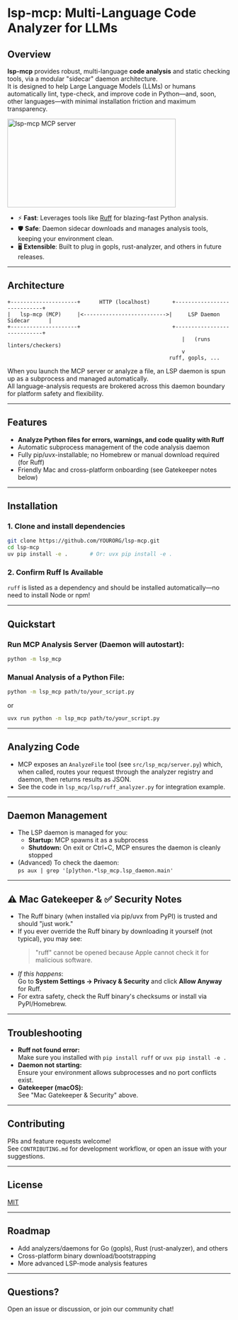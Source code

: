 # lsp-mcp: Multi-Language Code Analyzer for LLMs

## Overview

**lsp-mcp** provides robust, multi-language **code analysis** and static checking tools, via a modular "sidecar" daemon architecture.  
It is designed to help Large Language Models (LLMs) or humans automatically lint, type-check, and improve code in Python—and, soon, other languages—with minimal installation friction and maximum transparency.

<a href="https://glama.ai/mcp/servers/@flothjl/lsp-mcp">
  <img width="380" height="200" src="https://glama.ai/mcp/servers/@flothjl/lsp-mcp/badge" alt="lsp-mcp MCP server" />
</a>

- ⚡ **Fast**: Leverages tools like [Ruff](https://github.com/astral-sh/ruff) for blazing-fast Python analysis.
- 🛡️ **Safe**: Daemon sidecar downloads and manages analysis tools, keeping your environment clean.
- 🖥️ **Extensible**: Built to plug in gopls, rust-analyzer, and others in future releases.

---

## Architecture

```text
+---------------------+      HTTP (localhost)       +----------------------------+
|   lsp-mcp (MCP)     |<-------------------------->|     LSP Daemon Sidecar      |
+---------------------+                             +----------------------------+
                                                       |   (runs linters/checkers)
                                                       v
                                                   ruff, gopls, ...
```

When you launch the MCP server or analyze a file, an LSP daemon is spun up as a subprocess and managed automatically.  
All language-analysis requests are brokered across this daemon boundary for platform safety and flexibility.

---

## Features

- **Analyze Python files for errors, warnings, and code quality with Ruff**
- Automatic subprocess management of the code analysis daemon
- Fully pip/uvx-installable; no Homebrew or manual download required (for Ruff)
- Friendly Mac and cross-platform onboarding (see Gatekeeper notes below)

---

## Installation

### 1. Clone and install dependencies

```bash
git clone https://github.com/YOURORG/lsp-mcp.git
cd lsp-mcp
uv pip install -e .       # Or: uvx pip install -e .
```

### 2. Confirm Ruff Is Available

`ruff` is listed as a dependency and should be installed automatically—no need to install Node or npm!

---

## Quickstart

### **Run MCP Analysis Server (Daemon will autostart):**

```bash
python -m lsp_mcp
```

### **Manual Analysis of a Python File:**

```bash
python -m lsp_mcp path/to/your_script.py
```
or
```bash
uvx run python -m lsp_mcp path/to/your_script.py
```

---

## Analyzing Code

- MCP exposes an `AnalyzeFile` tool (see `src/lsp_mcp/server.py`) which, when called, routes your request through the analyzer registry and daemon, then returns results as JSON.
- See the code in `lsp_mcp/lsp/ruff_analyzer.py` for integration example.

---

## Daemon Management

- The LSP daemon is managed for you:
    - **Startup:** MCP spawns it as a subprocess
    - **Shutdown:** On exit or Ctrl+C, MCP ensures the daemon is cleanly stopped
- (Advanced) To check the daemon:  
  `ps aux | grep '[p]ython.*lsp_mcp.lsp_daemon.main'`

---

## ⚠️ Mac Gatekeeper & ✅ Security Notes

- The Ruff binary (when installed via pip/uvx from PyPI) is trusted and should "just work."
- If you ever override the Ruff binary by downloading it yourself (not typical), you may see:
    > "ruff" cannot be opened because Apple cannot check it for malicious software.
- _If this happens_:  
    Go to **System Settings → Privacy & Security** and click **Allow Anyway** for Ruff.
- For extra safety, check the Ruff binary's checksums or install via PyPI/Homebrew.

---

## Troubleshooting

- **Ruff not found error:**  
  Make sure you installed with `pip install ruff` or `uvx pip install -e .`
- **Daemon not starting:**  
  Ensure your environment allows subprocesses and no port conflicts exist.
- **Gatekeeper (macOS):**  
  See "Mac Gatekeeper & Security" above.

---

## Contributing

PRs and feature requests welcome!  
See `CONTRIBUTING.md` for development workflow, or open an issue with your suggestions.

---

## License

[MIT](LICENSE)

---

## Roadmap

- Add analyzers/daemons for Go (gopls), Rust (rust-analyzer), and others
- Cross-platform binary download/bootstrapping
- More advanced LSP-mode analysis features

---

## Questions?  
Open an issue or discussion, or join our community chat!